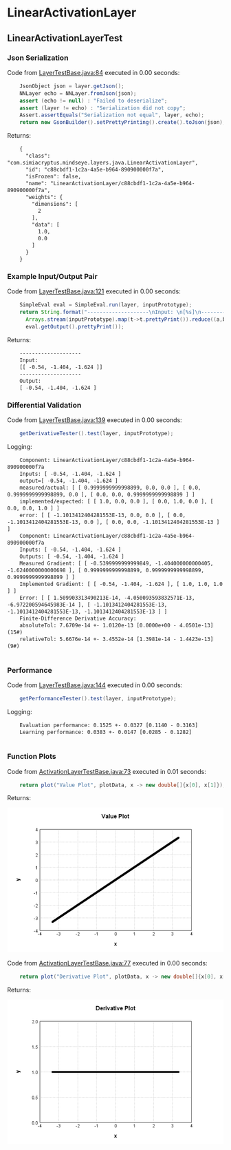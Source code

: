 # LinearActivationLayer
## LinearActivationLayerTest
### Json Serialization
Code from [LayerTestBase.java:84](../../../../../../../../MindsEye/src/test/java/com/simiacryptus/mindseye/layers/LayerTestBase.java#L84) executed in 0.00 seconds: 
```java
    JsonObject json = layer.getJson();
    NNLayer echo = NNLayer.fromJson(json);
    assert (echo != null) : "Failed to deserialize";
    assert (layer != echo) : "Serialization did not copy";
    Assert.assertEquals("Serialization not equal", layer, echo);
    return new GsonBuilder().setPrettyPrinting().create().toJson(json);
```

Returns: 

```
    {
      "class": "com.simiacryptus.mindseye.layers.java.LinearActivationLayer",
      "id": "c88cbdf1-1c2a-4a5e-b964-890900000f7a",
      "isFrozen": false,
      "name": "LinearActivationLayer/c88cbdf1-1c2a-4a5e-b964-890900000f7a",
      "weights": {
        "dimensions": [
          2
        ],
        "data": [
          1.0,
          0.0
        ]
      }
    }
```



### Example Input/Output Pair
Code from [LayerTestBase.java:121](../../../../../../../../MindsEye/src/test/java/com/simiacryptus/mindseye/layers/LayerTestBase.java#L121) executed in 0.00 seconds: 
```java
    SimpleEval eval = SimpleEval.run(layer, inputPrototype);
    return String.format("--------------------\nInput: \n[%s]\n--------------------\nOutput: \n%s",
      Arrays.stream(inputPrototype).map(t->t.prettyPrint()).reduce((a,b)->a+",\n"+b).get(),
      eval.getOutput().prettyPrint());
```

Returns: 

```
    --------------------
    Input: 
    [[ -0.54, -1.404, -1.624 ]]
    --------------------
    Output: 
    [ -0.54, -1.404, -1.624 ]
```



### Differential Validation
Code from [LayerTestBase.java:139](../../../../../../../../MindsEye/src/test/java/com/simiacryptus/mindseye/layers/LayerTestBase.java#L139) executed in 0.00 seconds: 
```java
    getDerivativeTester().test(layer, inputPrototype);
```
Logging: 
```
    Component: LinearActivationLayer/c88cbdf1-1c2a-4a5e-b964-890900000f7a
    Inputs: [ -0.54, -1.404, -1.624 ]
    output=[ -0.54, -1.404, -1.624 ]
    measured/actual: [ [ 0.9999999999998899, 0.0, 0.0 ], [ 0.0, 0.9999999999998899, 0.0 ], [ 0.0, 0.0, 0.9999999999998899 ] ]
    implemented/expected: [ [ 1.0, 0.0, 0.0 ], [ 0.0, 1.0, 0.0 ], [ 0.0, 0.0, 1.0 ] ]
    error: [ [ -1.1013412404281553E-13, 0.0, 0.0 ], [ 0.0, -1.1013412404281553E-13, 0.0 ], [ 0.0, 0.0, -1.1013412404281553E-13 ] ]
    Component: LinearActivationLayer/c88cbdf1-1c2a-4a5e-b964-890900000f7a
    Inputs: [ -0.54, -1.404, -1.624 ]
    Outputs: [ -0.54, -1.404, -1.624 ]
    Measured Gradient: [ [ -0.5399999999999849, -1.404000000000405, -1.6240000000000698 ], [ 0.9999999999998899, 0.9999999999998899, 0.9999999999998899 ] ]
    Implemented Gradient: [ [ -0.54, -1.404, -1.624 ], [ 1.0, 1.0, 1.0 ] ]
    Error: [ [ 1.509903313490213E-14, -4.050093593832571E-13, -6.972200594645983E-14 ], [ -1.1013412404281553E-13, -1.1013412404281553E-13, -1.1013412404281553E-13 ] ]
    Finite-Difference Derivative Accuracy:
    absoluteTol: 7.6709e-14 +- 1.0120e-13 [0.0000e+00 - 4.0501e-13] (15#)
    relativeTol: 5.6676e-14 +- 3.4552e-14 [1.3981e-14 - 1.4423e-13] (9#)
    
```

### Performance
Code from [LayerTestBase.java:144](../../../../../../../../MindsEye/src/test/java/com/simiacryptus/mindseye/layers/LayerTestBase.java#L144) executed in 0.00 seconds: 
```java
    getPerformanceTester().test(layer, inputPrototype);
```
Logging: 
```
    Evaluation performance: 0.1525 +- 0.0327 [0.1140 - 0.3163]
    Learning performance: 0.0383 +- 0.0147 [0.0285 - 0.1282]
    
```

### Function Plots
Code from [ActivationLayerTestBase.java:73](../../../../../../../../MindsEye/src/test/java/com/simiacryptus/mindseye/layers/java/ActivationLayerTestBase.java#L73) executed in 0.01 seconds: 
```java
    return plot("Value Plot", plotData, x -> new double[]{x[0], x[1]});
```

Returns: 

![Result](etc/test.1.png)



Code from [ActivationLayerTestBase.java:77](../../../../../../../../MindsEye/src/test/java/com/simiacryptus/mindseye/layers/java/ActivationLayerTestBase.java#L77) executed in 0.00 seconds: 
```java
    return plot("Derivative Plot", plotData, x -> new double[]{x[0], x[2]});
```

Returns: 

![Result](etc/test.2.png)



